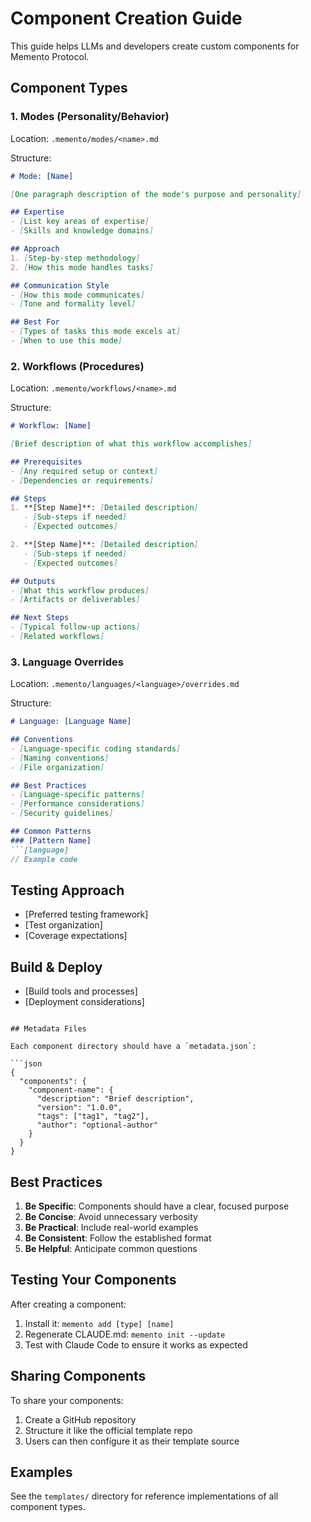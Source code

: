 # Component Creation Guide

This guide helps LLMs and developers create custom components for Memento Protocol.

## Component Types

### 1. Modes (Personality/Behavior)

Location: `.memento/modes/<name>.md`

Structure:
```markdown
# Mode: [Name]

[One paragraph description of the mode's purpose and personality]

## Expertise
- [List key areas of expertise]
- [Skills and knowledge domains]

## Approach
1. [Step-by-step methodology]
2. [How this mode handles tasks]

## Communication Style
- [How this mode communicates]
- [Tone and formality level]

## Best For
- [Types of tasks this mode excels at]
- [When to use this mode]
```

### 2. Workflows (Procedures)

Location: `.memento/workflows/<name>.md`

Structure:
```markdown
# Workflow: [Name]

[Brief description of what this workflow accomplishes]

## Prerequisites
- [Any required setup or context]
- [Dependencies or requirements]

## Steps
1. **[Step Name]**: [Detailed description]
   - [Sub-steps if needed]
   - [Expected outcomes]

2. **[Step Name]**: [Detailed description]
   - [Sub-steps if needed]
   - [Expected outcomes]

## Outputs
- [What this workflow produces]
- [Artifacts or deliverables]

## Next Steps
- [Typical follow-up actions]
- [Related workflows]
```

### 3. Language Overrides

Location: `.memento/languages/<language>/overrides.md`

Structure:
```markdown
# Language: [Language Name]

## Conventions
- [Language-specific coding standards]
- [Naming conventions]
- [File organization]

## Best Practices
- [Language-specific patterns]
- [Performance considerations]
- [Security guidelines]

## Common Patterns
### [Pattern Name]
```[language]
// Example code
```

## Testing Approach
- [Preferred testing framework]
- [Test organization]
- [Coverage expectations]

## Build & Deploy
- [Build tools and processes]
- [Deployment considerations]
```

## Metadata Files

Each component directory should have a `metadata.json`:

```json
{
  "components": {
    "component-name": {
      "description": "Brief description",
      "version": "1.0.0",
      "tags": ["tag1", "tag2"],
      "author": "optional-author"
    }
  }
}
```

## Best Practices

1. **Be Specific**: Components should have a clear, focused purpose
2. **Be Concise**: Avoid unnecessary verbosity
3. **Be Practical**: Include real-world examples
4. **Be Consistent**: Follow the established format
5. **Be Helpful**: Anticipate common questions

## Testing Your Components

After creating a component:

1. Install it: `memento add [type] [name]`
2. Regenerate CLAUDE.md: `memento init --update`
3. Test with Claude Code to ensure it works as expected

## Sharing Components

To share your components:

1. Create a GitHub repository
2. Structure it like the official template repo
3. Users can then configure it as their template source

## Examples

See the `templates/` directory for reference implementations of all component types.